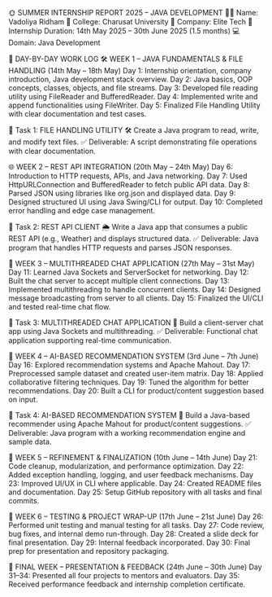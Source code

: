 🌞 SUMMER INTERNSHIP REPORT 2025 – JAVA DEVELOPMENT
👨‍🎓 Name: Vadoliya Ridham
🏫 College: Charusat University
🏢 Company: Elite Tech
📆 Internship Duration: 14th May 2025 – 30th June 2025 (1.5 months)
💻 Domain: Java Development

📅 DAY-BY-DAY WORK LOG
🛠️ WEEK 1 – JAVA FUNDAMENTALS & FILE HANDLING (14th May – 18th May)
Day 1: Internship orientation, company introduction, Java development stack overview.
Day 2: Java basics, OOP concepts, classes, objects, and file streams.
Day 3: Developed file reading utility using FileReader and BufferedReader.
Day 4: Implemented write and append functionalities using FileWriter.
Day 5: Finalized File Handling Utility with clear documentation and test cases.

📌 Task 1: FILE HANDLING UTILITY
🛠 Create a Java program to read, write, and modify text files.
✅ Deliverable: A script demonstrating file operations with clear documentation.

🌐 WEEK 2 – REST API INTEGRATION (20th May – 24th May)
Day 6: Introduction to HTTP requests, APIs, and Java networking.
Day 7: Used HttpURLConnection and BufferedReader to fetch public API data.
Day 8: Parsed JSON using libraries like org.json and displayed data.
Day 9: Designed structured UI using Java Swing/CLI for output.
Day 10: Completed error handling and edge case management.

📌 Task 2: REST API CLIENT
🌦 Write a Java app that consumes a public REST API (e.g., Weather) and displays structured data.
✅ Deliverable: Java program that handles HTTP requests and parses JSON responses.

💬 WEEK 3 – MULTITHREADED CHAT APPLICATION (27th May – 31st May)
Day 11: Learned Java Sockets and ServerSocket for networking.
Day 12: Built the chat server to accept multiple client connections.
Day 13: Implemented multithreading to handle concurrent clients.
Day 14: Designed message broadcasting from server to all clients.
Day 15: Finalized the UI/CLI and tested real-time chat flow.

📌 Task 3: MULTITHREADED CHAT APPLICATION
💬 Build a client-server chat app using Java Sockets and multithreading.
✅ Deliverable: Functional chat application supporting real-time communication.

🤖 WEEK 4 – AI-BASED RECOMMENDATION SYSTEM (3rd June – 7th June)
Day 16: Explored recommendation systems and Apache Mahout.
Day 17: Preprocessed sample dataset and created user-item matrix.
Day 18: Applied collaborative filtering techniques.
Day 19: Tuned the algorithm for better recommendations.
Day 20: Built a CLI for product/content suggestion based on input.

📌 Task 4: AI-BASED RECOMMENDATION SYSTEM
🤖 Build a Java-based recommender using Apache Mahout for product/content suggestions.
✅ Deliverable: Java program with a working recommendation engine and sample data.

🚀 WEEK 5 – REFINEMENT & FINALIZATION (10th June – 14th June)
Day 21: Code cleanup, modularization, and performance optimization.
Day 22: Added exception handling, logging, and user feedback mechanisms.
Day 23: Improved UI/UX in CLI where applicable.
Day 24: Created README files and documentation.
Day 25: Setup GitHub repository with all tasks and final commits.

🧪 WEEK 6 – TESTING & PROJECT WRAP-UP (17th June – 21st June)
Day 26: Performed unit testing and manual testing for all tasks.
Day 27: Code review, bug fixes, and internal demo run-through.
Day 28: Created a slide deck for final presentation.
Day 29: Internal feedback incorporated.
Day 30: Final prep for presentation and repository packaging.

🎤 FINAL WEEK – PRESENTATION & FEEDBACK (24th June – 30th June)
Day 31–34: Presented all four projects to mentors and evaluators.
Day 35: Received performance feedback and internship completion certificate.
